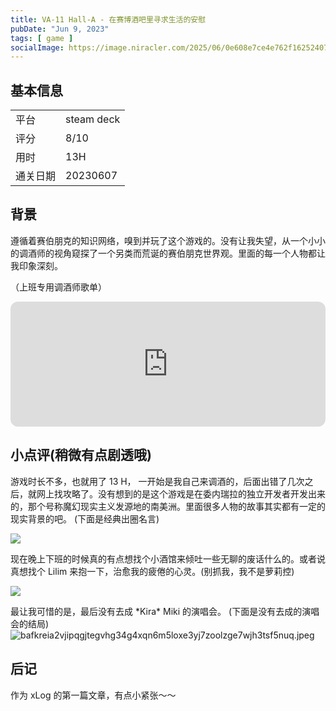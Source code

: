 ```yaml
---
title: VA-11 Hall-A - 在赛博酒吧里寻求生活的安慰
pubDate: "Jun 9, 2023"
tags: [ game ]
socialImage: https://image.niracler.com/2025/06/0e608e7ce4e762f162524078893e04ea.jpeg
---
```


## 基本信息

|          |     |
| -------- | --- |
| 平台     | steam deck    |
| 评分     |  8/10   |
| 用时     |  13H   |
| 通关日期 |  20230607   |

## 背景

遵循着赛伯朋克的知识网络，嗅到并玩了这个游戏的。没有让我失望，从一个小小的调酒师的视角窥探了一个另类而荒诞的赛伯朋克世界观。里面的每一个人物都让我印象深刻。

（上班专用调酒师歌单）
<iframe style="border-radius:12px" src="https://open.spotify.com/embed/album/666rsOsL45p68o5BzooByj?utm_source=generator" width="100%" height="200" frameBorder="0" allowfullscreen="" allow="autoplay; clipboard-write; encrypted-media; fullscreen; picture-in-picture" loading="lazy"></iframe>

## 小点评(稍微有点剧透哦)

游戏时长不多，也就用了 13 H， 一开始是我自己来调酒的，后面出错了几次之后，就网上找攻略了。没有想到的是这个游戏是在委内瑞拉的独立开发者开发出来的，那个号称魔幻现实主义发源地的南美洲。里面很多人物的故事其实都有一定的现实背景的吧。
(下面是经典出圈名言)

![](https://image.niracler.com/2025/06/c218dd7f96b63eb3cb75a6694f4c779b.jpeg)

现在晚上下班的时候真的有点想找个小酒馆来倾吐一些无聊的废话什么的。或者说真想找个 Lilim 来抱一下，治愈我的疲倦的心灵。(别抓我，我不是萝莉控)

![](https://image.niracler.com/2025/06/cc45c3ac050588dee35ae874396ee090.jpeg)

最让我可惜的是，最后没有去成 \*Kira\* Miki 的演唱会。
(下面是没有去成的演唱会的结局)
![bafkreia2vjipqgjtegvhg34g4xqn6m5loxe3yj7zoolzge7wjh3tsf5nuq.jpeg](https://image.niracler.com/2025/06/8ba58d6b964fdb41761b5d05bf8b2de9.jpeg)

## 后记

作为 xLog 的第一篇文章，有点小紧张～～
